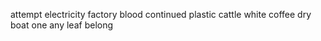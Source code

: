 attempt electricity factory blood continued plastic cattle white coffee dry boat one any leaf belong
